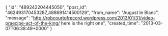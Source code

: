  {
   "id": "489242204445050",
   "post_id": "462493170453287_488691414500129",
   "from_name": "August le Blanc",
   "message": "http://robcourtofrecord.wordpress.com/2013/01/31/video-praecipe-act-of-the-king/      here is the right one",
   "created_time": "2013-03-07T06:38:49+0000"
 }

